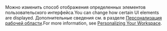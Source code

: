 <span data-ttu-id="b1ba8-101">Можно изменить способ отображения определенных элементов пользовательского интерфейса.</span><span class="sxs-lookup"><span data-stu-id="b1ba8-101">You can change how certain UI elements are displayed.</span></span> <span data-ttu-id="b1ba8-102">Дополнительные сведения см. в разделе [Персонализация рабочей области](../ui-personalization-user.md).</span><span class="sxs-lookup"><span data-stu-id="b1ba8-102">For more information, see [Personalizing Your Workspace](../ui-personalization-user.md).</span></span>
